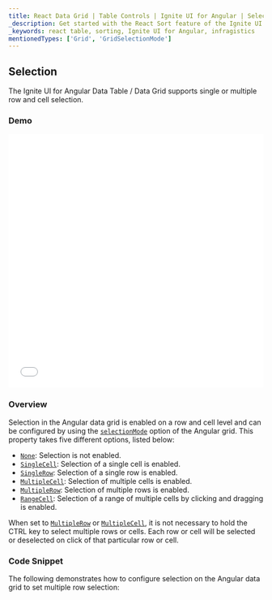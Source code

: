 ```yaml
---
title: React Data Grid | Table Controls | Ignite UI for Angular | Selection | Infragistics
_description: Get started with the React Sort feature of the Ignite UI for Angular ui grid and learn how to configure a mix of sortable columns with rich API and react events
_keywords: react table, sorting, Ignite UI for Angular, infragistics
mentionedTypes: ['Grid', 'GridSelectionMode']
---
```


## Selection

The Ignite UI for Angular Data Table / Data Grid supports single or multiple row and cell selection.

### Demo

<div class="sample-container loading" style="height: 500px">
    <iframe id="live-grid-overview-sample-iframe" src='{environment:demosBaseUrl}/grids/data-grid-cell-selection' width="100%" height="100%" seamless frameBorder="0" onload="onXPlatSampleIframeContentLoaded(this);"></iframe>
</div>

<div class="divider--half"></div>

### Overview

Selection in the Angular data grid is enabled on a row and cell level and can be configured by using the [`selectionMode`](/products/ignite-ui-angular/api/docs/typescript/latest/classes/igxlivegridcomponent.html#selectionmode) option of the Angular grid. This property takes five different options, listed below:

-   [`None`](/products/ignite-ui-angular/api/docs/typescript/latest/enums/gridselectionmode.html#none): Selection is not enabled.
-   [`SingleCell`](/products/ignite-ui-angular/api/docs/typescript/latest/enums/gridselectionmode.html#singlecell): Selection of a single cell is enabled.
-   [`SingleRow`](/products/ignite-ui-angular/api/docs/typescript/latest/enums/gridselectionmode.html#singlerow): Selection of a single row is enabled.
-   [`MultipleCell`](/products/ignite-ui-angular/api/docs/typescript/latest/enums/gridselectionmode.html#multiplecell): Selection of multiple cells is enabled.
-   [`MultipleRow`](/products/ignite-ui-angular/api/docs/typescript/latest/enums/gridselectionmode.html#multiplerow): Selection of multiple rows is enabled.
-   [`RangeCell`](/products/ignite-ui-angular/api/docs/typescript/latest/enums/gridselectionmode.html#rangecell): Selection of a range of multiple cells by clicking and dragging is enabled.

When set to [`MultipleRow`](/products/ignite-ui-angular/api/docs/typescript/latest/enums/gridselectionmode.html#multiplerow) or [`MultipleCell`](/products/ignite-ui-angular/api/docs/typescript/latest/enums/gridselectionmode.html#multiplecell), it is not necessary to hold the CTRL key to select multiple rows or cells. Each row or cell will be selected or deselected on click of that particular row or cell.

### Code Snippet

The following demonstrates how to configure selection on the Angular data grid to set multiple row selection:
